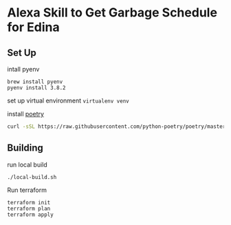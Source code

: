 # Alexa Skill to Get Garbage Schedule for Edina

## Set Up

intall pyenv

```
brew install pyenv
pyenv install 3.8.2
```

set up virtual environment
`virtualenv venv`

install [poetry](https://github.com/python-poetry/poetry)

```bash
curl -sSL https://raw.githubusercontent.com/python-poetry/poetry/master/get-poetry.py | python
```

## Building

run local build

```
./local-build.sh
```

Run terraform

```
terraform init
terraform plan
terraform apply
```
